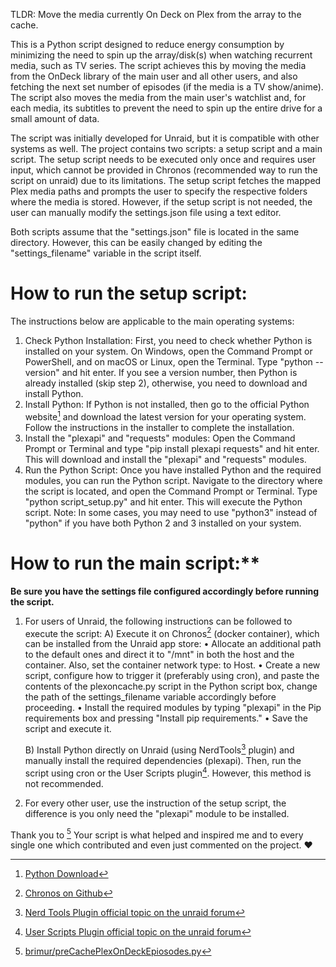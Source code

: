 TLDR: Move the media currently On Deck on Plex from the array to the cache. 

This is a Python script designed to reduce energy consumption by minimizing the need to spin up the array/disk(s) when watching recurrent media, such as TV series. The script achieves this by moving the media from the OnDeck library of the main user and all other users, and also fetching the next set number of episodes (if the media is a TV show/anime). The script also moves the media from the main user's watchlist and, for each media, its subtitles to prevent the need to spin up the entire drive for a small amount of data.

The script was initially developed for Unraid, but it is compatible with other systems as well. The project contains two scripts: a setup script and a main script. The setup script needs to be executed only once and requires user input, which cannot be provided in Chronos (recommended way to run the script on unraid) due to its limitations. 
The setup script fetches the mapped Plex media paths and prompts the user to specify the respective folders where the media is stored. However, if the setup script is not needed, the user can manually modify the settings.json file using a text editor.

Both scripts assume that the "settings.json" file is located in the same directory. However, this can be easily changed by editing the "settings_filename" variable in the script itself.

# How to run the setup script:

The instructions below are applicable to the main operating systems:
1) Check Python Installation: 
    First, you need to check whether Python is installed on your system. On Windows, open the Command Prompt or PowerShell, and on macOS or Linux, open the Terminal. 
    Type "python --version" and hit enter. If you see a version number, then Python is already installed (skip step 2), otherwise, you need to download and install Python.
2) Install Python: 
    If Python is not installed, then go to the official Python website[^2] and download the latest version for your operating system. Follow the instructions in the installer to complete the installation.
3) Install the "plexapi" and "requests" modules: 
    Open the Command Prompt or Terminal and type "pip install plexapi requests" and hit enter. This will download and install the "plexapi" and "requests" modules.
4) Run the Python Script: 
    Once you have installed Python and the required modules, you can run the Python script. Navigate to the directory where the script is located, and open the Command Prompt or Terminal. Type "python script_setup.py" and hit enter. This will execute the Python script.
Note: In some cases, you may need to use "python3" instead of "python" if you have both Python 2 and 3 installed on your system.


# How to run the main script:**

**Be sure you have the settings file configured accordingly before running the script.**

1) For users of Unraid, the following instructions can be followed to execute the script:
    A) Execute it on Chronos[^3] (docker container), which can be installed from the Unraid app store:
      • Allocate an additional path to the default ones and direct it to "/mnt" in both the host and the container. Also, set the container network type: to Host. 
      • Create a new script, configure how to trigger it (preferably using cron), and paste the contents of the plexoncache.py script in the Python script box, change the path of the settings_filename variable accordingly before proceeding.
      • Install the required modules by typing "plexapi" in the Pip requirements box and pressing "Install pip requirements."
      • Save the script and execute it.

    B) Install Python directly on Unraid (using NerdTools[^4] plugin) and manually install the required dependencies (plexapi). Then, run the script using cron or the User Scripts plugin[^5]. However, this method is not recommended.

2) For every other user, use the instruction of the setup script, the difference is you only need the "plexapi" module to be installed.


Thank you to [^1] Your script is what helped and inspired me and to every single one which contributed and even just commented on the project. ❤️


[^1]: [brimur/preCachePlexOnDeckEpiosodes.py](https://gist.github.com/brimur/95277e75ca399d5d52b61e6aa192d1cd)
[^2]: [Python Download](https://wiki.python.org/moin/BeginnersGuide/Download)
[^3]: [Chronos on Github](https://github.com/simse/chronos)
[^4]: [Nerd Tools Plugin official topic on the unraid forum](https://forums.unraid.net/topic/129200-plug-in-nerdtools/)
[^5]: [User Scripts Plugin official topic on the unraid forum](https://forums.unraid.net/topic/48286-plugin-ca-user-scripts/)

